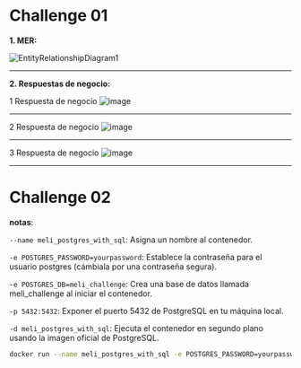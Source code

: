# Challenge 01

__1. MER:__

![EntityRelationshipDiagram1](https://github.com/user-attachments/assets/bd5c484e-ff19-4f93-8d9f-46ba9bba530b)

___

__2. Respuestas de negocio:__

1 Respuesta de negocio
![image](https://github.com/user-attachments/assets/10a2fb9f-6b89-4e2d-94c2-ee08e2ba48d4)
___

2 Respuesta de negocio
![image](https://github.com/user-attachments/assets/a5c41787-c0c8-44b6-b885-13e20fef4f56)
___

3 Respuesta de negocio
![image](https://github.com/user-attachments/assets/fc2a4945-3be2-410d-b25e-1aa801756fd0)
___


# Challenge 02

__notas__:

`--name meli_postgres_with_sql`: Asigna un nombre al contenedor.

`-e POSTGRES_PASSWORD=yourpassword`: Establece la contraseña para el usuario postgres (cámbiala por una contraseña segura).

`-e POSTGRES_DB=meli_challenge`: Crea una base de datos llamada meli_challenge al iniciar el contenedor.

`-p 5432:5432`: Exponer el puerto 5432 de PostgreSQL en tu máquina local.

`-d meli_postgres_with_sql`: Ejecuta el contenedor en segundo plano usando la imagen oficial de PostgreSQL.

``` bash
docker run --name meli_postgres_with_sql -e POSTGRES_PASSWORD=yourpassword -e POSTGRES_DB=meli_challenge -p 5432:5432 -d meli_postgres_with_sql
```
